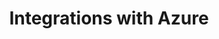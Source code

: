 ---
type: docs
title: "Integrations with Azure"
linkTitle: "Azure"
weight: 1000
description: "Dapr integrations with Azure services"
---